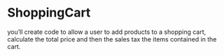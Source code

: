 # ShoppingCart
you’ll create code to allow a user to add products to a shopping cart, calculate the total price and then the sales tax the items contained in the cart. 
